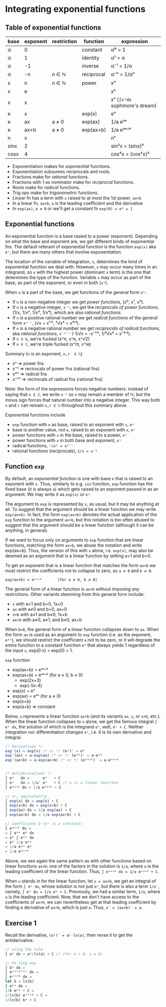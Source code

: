 # Integrating exponential functions

## Table of exponential functions

base | exponent | restriction | function   | expression
-----|----------|-------------|------------|------------
α    | 0        |             | constant   | α⁰ = 1
α    | 1        |             | identity   | α¹ = α
α    | -1       |             | inverse    | α⁻¹ = 1/α
α    | -n       | n ∈ ℕ       | reciprocal | α⁻ⁿ = 1/αⁿ
x    | n        | n ∈ ℕ       | power      | xⁿ
x    | e        |             |            | xᵉ
x    | x        |             |            | xˣ (`∫xˣdx` sophmore's dream)
e    | x        |             | exp(x)     | eˣ
e    | ax       | a ≠ 0       | exp(ax)    | 1/a eᵃˣ
e    | ax+b     | a ≠ 0       | exp(ax+b)  | 1/a eᵃˣᐩᵇ
n    | x        |             |            | nˣ
sinx | 2        |             |            | sin²x = (sinx)²
cosx | 4        |             |            | cos⁴x = (cos²x)²


- Exponentiation makes for *exponential* functions.
- Exponentiation subsumes reciprocals and roots.
- Fractions make for *rational* functions.
- Fractions with 1 as nominator make for *reciprocal* functions.
- Roots make for *radical* functions.
- Trig ops make for *trigonometric* functions.
- *Linear* fn has a term with `x` raised to at most the 1st power, `ax+b`
- In a linear fn, `ax+b`, `a` is the leading coefficient and the derivative
- In `exp(ax)`, `a ≠ 0` or we'll get a constant fn `exp(0) = e⁰ = 1`



## Exponential functions

An exponential function is a base rasied to a power (exponent). Depending on what the base and exponent are, we get different kinds of exponential fns. The default referant of exponential function is the function `exp(x)` aka `eˣ`, but there are many others that involve exponentiation.

The location of the variable of integration, `x`, determines the kind of exponential function we deal with. However, `x` may occur many times in an integrand, so `x` with the highest power (dominant `x` term) is the one that determines the type of the function. Variable `x` may occur as part of the base, as part of the exponent, or even in both (`xˣ`).

When `x` is a part of the base, we get functions of the general form `xⁿ`:
* If `n` is a non-negative integer we get *power functions*, (x⁰, x¹, x²).
* If `n` is a negative integer, `x⁻ⁿ`, we get the *reciprocals of power functions*, (1/x, 1/x², 1/x³, 1/x⁴), which are also *rational functions*.
* If `n` is a positive rational number we get *radical functions* of the general form `xⁿ′ʳ`, (√x = x¹′², ³√x⁴ = x⁴′³).
* If `n` is a negative rational number we get *reciprocals of radical functions*, aka *rational functions*, `x⁻ⁿ′ʳ` (-1/√x = -x⁻¹′², 1/³√x⁴ = x⁻⁴′³).
* If `n ∈ ℝ`, we're fucked (x^π, x^e, x^√2)
* If `n ∈ ℂ`, we're triple fucked (x^iπ, x^ie)

Summary (`n` is an exponent, `n,r  ∈ ℕ`)
- xⁿ   ⇒ power fns
- x⁻ⁿ  ⇒ recirocals of power fns (rational fns)
- xⁿ′ʳ  ⇒ radical fns
- x⁻ⁿ′ʳ ⇒ recirocals of radical fns (rational fns)

Note: the form of the expressions forces negative numbers: instead of saying that `n ∈ ℤ`, we write `x⁻ⁿ` so `n` may remain a member of ℕ, but the minus sign forces that natural number into a negative integer. This way both `n` and `r` can remain `n,r ∈ ℕ` throughout this summary above.


Exponential functions include
- `exp` function with `e` as base, raised to an exponent with `x`, `eˣ`
- base is another value, not `e`, raised to an exponent with `x`, `nˣ`
- power functions with `x` in the base, raised to a power, `xⁿ`
- power functions with `x` in both base and exponent, `xˣ`
- radical functions, `ʳ√xⁿ = xⁿ′ʳ`
- rational functions (reciprocals), `1/x = x⁻¹`


## Function `exp`

By default, an *exponential function* is one with base `e` that is raised to an exponent with `x`. Thus, similarly to e.g. `sin` function, `exp` function has the fixed base (it is always `e`) which gets raised to an exponent passed in as an argument. We may write it as `exp(x)` or `eˣ`.

The argument to `exp` is represented by `x`, as usual, but it may be anything at all. To suggest that the argument should be a linear function we may write `exp(ax+b)`. In fact, the form `exp(ax+b)` denotes the actual application of the `exp` function to the argument `ax+b`, but this notation is too often abused to suggest that the argument should be a linear function (although it can be anything, in general).

If we want to focus only on arguments to `exp` function that are linear functions, matching the form `ax+b`, we abuse the notation and write exp(ax+b). Thus, the version of this with `x` alone, i.e. `exp(x)`, may also be deemed as an argument that is a linear function by setting a=1 and b=0.


To get an exponent that is a linear function that matches the form `ax+b` we must restrict the coefficients not to collapse to zero, so `a ≠ 0` and `b ≠ 0`.

    exp(ax+b) = eᵃˣᐩᵇ       (for a ≠ 0, b ≠ 0)

The general form of a linear function is `ax+b` without imposing any restrictions. Other variants stemming from this general form include:
- `x`     with a=1 and b=0, 1x+0
- `ax`    with a≠0 and b=0, ax+0
- `x+b`   with a≠1 and b≠0, 1x+b
- `ax+b`  with a≠0, a≠1, and b≠0, ax+b

When `b=0`, the general form of a linear function collapses down to `ax`. When the form `ax` is used as an argument to `exp` function (i.e. as the exponent, `eᵃˣ`), we should restrict the coefficient `a` not to be zero, or it will degrade the entire function to a constant function `e⁰` that always yields 1 regardless of the input `x`, exp(0⋅x) = exp(0) = 1.


`exp` function
- exp(ax+b) = eᵃˣᐩᵇ
- exp(ax+b) = eᵃˣᐩᵇ (for a ≠ 0, b ≠ 0)
  - exp(2x+3)
  - exp(-5x-4)
- exp(x) = eˣ
- exp(ax) = eᵃˣ (for a ≠ 0)
- exp(x+b)
- exp(a+b) ⇒ constant


Below, `u` represents a linear function `ax+b` (and its variants `ax`, `x`, or `x+b`, etc.). When the linear function collapses to `x` alone, we get the famous integral `∫ eˣ dx`, the solution of which is the integrand `eˣ`, well, `eˣ + C`. Neither integration nor differentiation changes `eˣ`, i.e. it is its own derivative and integral.

```js
/* Derivatives */
exp′(x) = exp(x) /* or */ (eˣ)′ = eˣ
exp′(ax) = a⋅exp(ax) /* or */ (eᵃˣ)′ = a⋅eᵃˣ
exp′(ax+b) = a⋅exp(ax+b) /* or */ (eᵃˣᐩᵇ)′ = a⋅eᵃˣᐩᵇ


/* Antiderivatives */
∫ eˣ   dx =      eˣ   + C
∫ eᵘ   dx = 1/u′ eᵘ   + C // u is a linear function
∫ eᵃˣᐩᵇ dx = 1/a eᵃˣᐩᵇ + C

// or, equivalently
∫ exp(x) dx = exp(x) + C
∫ exp(x+b) dx = exp(x+b) + C
∫ exp(ax) dx = 1/a exp(ax) + C
∫ exp(ax+b) dx = 1/a exp(ax+b) + C

// coefficient b (eᵇ is a constant)
∫ eᵃˣᐩᵇ dx =
= ∫ eᵃˣ eᵇ dx
= eᵇ ∫ eᵃˣ dx
= eᵇ 1/a eᵃˣ
= 1/a eᵃˣ eᵇ
= 1/a eᵃˣᐩᵇ
```

Above, we see again the same pattern as with other functions based on linear functions `ax+b`: one of the factors in the solution is `1/a`, where `a` is the leading coefficient of the linear function. Thus, `∫ eᵃˣᐩᵇ dx = 1/a eᵃˣᐩᵇ + C`.

When `u` stands in for the linear function, let `u = ax+b`, we get an integral of the form `∫ eᵘ du`, whose solution is not just `eᵘ`, but there is also a term `1/u′`, namely, `∫ eᵘ du = 1/a eᵘ + C`. Previously, we had a similar term, `1/a`, where `a` is the leading coefficient. Now, that we don't have access to the coefficients of `ax+b`, we can nevertheless get at that leading coefficient by finding a derivative of `ax+b`, which is just `a`. Thus, `u′ = (ax+b)′ = a`.


## Exercise 1

Recall the derivative, `(aˣ)′ = aˣ ln(a)`, then revse it to get the antiderivative.

```js
// using the rule
∫ aˣ dx = aˣ/ln(a) + C // (for a > 0, a ≠ 0)

// he long way
∫ bˣ dx =
∫ eˡⁿ⁽ᵇ^ˣ⁾ dx =
∫ eˣˡⁿᵇ dx =
let k = ln(b)
∫ eᵏˣ dx =
1/k eᵏˣ + C = 
1/ln(b) eˣˡⁿᵇ + C = 
1/ln(b) bˣ + C
```
